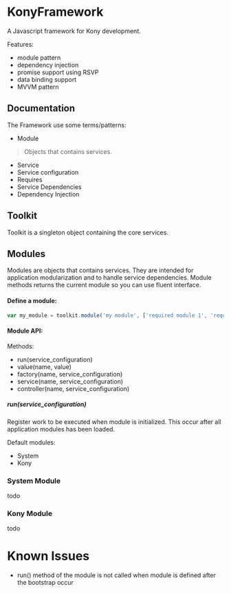 # KonyFramework

A Javascript framework for Kony development.

Features:
- module pattern
- dependency injection
- promise support using RSVP
- data binding support
- MVVM pattern


## Documentation

The Framework use some terms/patterns:

- Module
> Objects that contains services.

- Service
- Service configuration
- Requires
- Service Dependencies
- Dependency Injection



## Toolkit
Toolkit is a singleton object containing the core services.

## Modules

Modules are objects that contains services. They are intended for application modularization and to handle service dependencies. Module methods returns the current module so you can use fluent interface.

#### Define a module:

```javascript
var my_module = toolkit.module('my module', ['required module 1', 'required module 2']);
```

#### Module API:

Methods:
- run(service_configuration)
- value(name, value)
- factory(name, service_configuration)
- service(name, service_configuration)
- controller(name, service_configuration)

##### run(service_configuration)
Register work to be executed when module is initialized. This occur after all application modules has been loaded.



Default modules:
- System
- Kony

### System Module
todo

### Kony Module
todo



# Known Issues
- run() method of the module is not called when module is defined after the bootstrap occur
